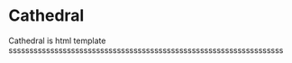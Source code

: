 # Cathedral

Cathedral is html template
ssssssssssssssssssssssssssssssssssssssssssssssssssssssssssssssssss
